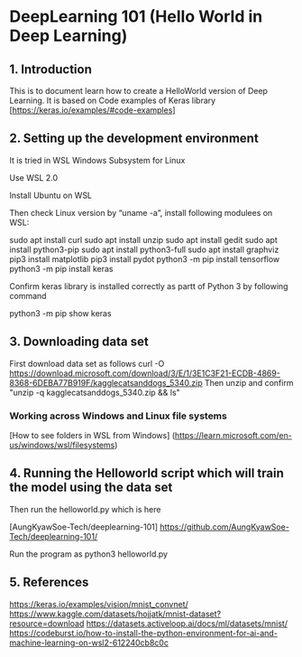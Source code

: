 # DeepLearning 101 (Hello World in Deep Learning)

## 1. Introduction

This is to document learn how to create a HelloWorld version of Deep Learning. It is based on Code examples of Keras library [https://keras.io/examples/#code-examples]


## 2. Setting up the development environment

It is tried in WSL Windows Subsystem for Linux

Use WSL 2.0

Install Ubuntu on WSL 

Then check Linux version by “uname -a”, install following modulees on WSL:

sudo apt install curl
sudo apt install unzip
sudo apt install gedit
sudo apt install python3-pip
sudo apt install python3-full
sudo apt install graphviz
pip3 install matplotlib
pip3 install pydot
python3 -m pip install tensorflow
python3 -m pip install keras

Confirm keras library is installed correctly as partt of Python 3 by following command

python3 -m pip show keras

## 3. Downloading data set

First download data set as follows
curl -O https://download.microsoft.com/download/3/E/1/3E1C3F21-ECDB-4869-8368-6DEBA77B919F/kagglecatsanddogs_5340.zip
Then unzip and confirm "unzip -q kagglecatsanddogs_5340.zip && ls"

### Working across Windows and Linux file systems
[How to see folders in WSL from Windows] (https://learn.microsoft.com/en-us/windows/wsl/filesystems)

## 4. Running the Helloworld script which will train the model using the data set
Then run the helloworld.py which is here 

[AungKyawSoe-Tech/deeplearning-101] https://github.com/AungKyawSoe-Tech/deeplearning-101/

Run the program as 
python3 helloworld.py


## 5. References

https://keras.io/examples/vision/mnist_convnet/
https://www.kaggle.com/datasets/hojjatk/mnist-dataset?resource=download
https://datasets.activeloop.ai/docs/ml/datasets/mnist/
https://codeburst.io/how-to-install-the-python-environment-for-ai-and-machine-learning-on-wsl2-612240cb8c0c



